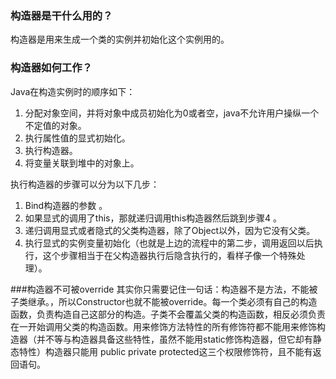 ### 构造器是干什么用的？
构造器是用来生成一个类的实例并初始化这个实例用的。
### 构造器如何工作？
Java在构造实例时的顺序如下：

1. 分配对象空间，并将对象中成员初始化为0或者空，java不允许用户操纵一个不定值的对象。
2. 执行属性值的显式初始化。
3. 执行构造器。
4. 将变量关联到堆中的对象上。

执行构造器的步骤可以分为以下几步：

1. Bind构造器的参数 。 
2. 如果显式的调用了this，那就递归调用this构造器然后跳到步骤4 。
3. 递归调用显式或者隐式的父类构造器，除了Object以外，因为它没有父类。
4. 执行显式的实例变量初始化（也就是上边的流程中的第二步，调用返回以后执行，这个步骤相当于在父构造器执行后隐含执行的，看样子像一个特殊处理）。

###构造器不可被override
其实你只需要记住一句话：构造器不是方法，不能被子类继承。，所以Constructor也就不能被override。每一个类必须有自己的构造函数，负责构造自己这部分的构造。子类不会覆盖父类的构造函数，相反必须负责在一开始调用父类的构造函数。用来修饰方法特性的所有修饰符都不能用来修饰构造器（并不等与构造器具备这些特性，虽然不能用static修饰构造器，但它却有静态特性）构造器只能用 public private protected这三个权限修饰符，且不能有返回语句。